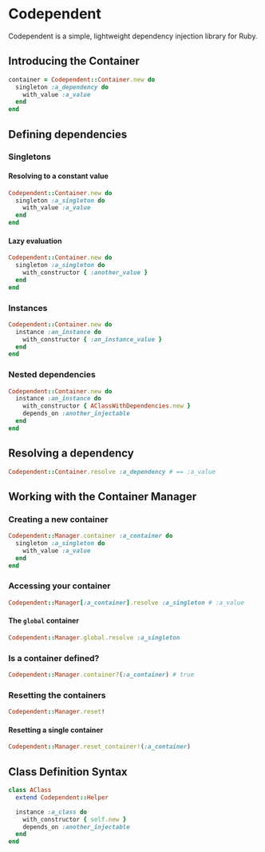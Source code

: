 # Codependent

Codependent is a simple, lightweight dependency injection library for Ruby.

## Introducing the Container

```ruby
container = Codependent::Container.new do
  singleton :a_dependency do
    with_value :a_value
  end
end
```

## Defining dependencies

### Singletons

#### Resolving to a constant value

```ruby
Codependent::Container.new do
  singleton :a_singleton do
    with_value :a_value
  end
end
```

#### Lazy evaluation

```ruby
Codependent::Container.new do
  singleton :a_singleton do
    with_constructor { :another_value }
  end
end
```

### Instances

```ruby
Codependent::Container.new do
  instance :an_instance do
    with_constructor { :an_instance_value }
  end
end
```

### Nested dependencies

```ruby
Codependent::Container.new do
  instance :an_instance do
    with_constructor { AClassWithDependencies.new }
    depends_on :another_injectable
  end
end
```

## Resolving a dependency

```ruby
Codependent::Container.resolve :a_dependency # == :a_value
```

## Working with the Container Manager

### Creating a new container

```ruby
Codependent::Manager.container :a_container do
  singleton :a_singleton do
    with_value :a_value
  end
end
```

### Accessing your container

```ruby
Codependent::Manager[:a_container].resolve :a_singleton # :a_value
```

#### The `global` container

```ruby
Codependent::Manager.global.resolve :a_singleton
```

### Is a container defined?

```ruby
Codependent::Manager.container?(:a_container) # true
```

### Resetting the containers

```ruby
Codependent::Manager.reset!
```

#### Resetting a single container

```ruby
Codependent::Manager.reset_container!(:a_container)
```

## Class Definition Syntax

```ruby
class AClass
  extend Codependent::Helper

  instance :a_class do
    with_constructor { self.new }
    depends_on :another_injectable
  end
end
```
